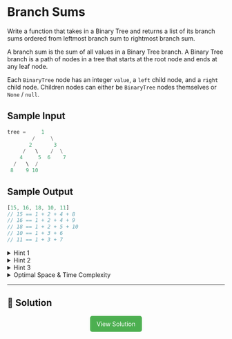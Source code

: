 # Branch Sums

Write a function that takes in a Binary Tree and returns a list of its branch
sums ordered from leftmost branch sum to rightmost branch sum.

A branch sum is the sum of all values in a Binary Tree branch. A Binary Tree
branch is a path of nodes in a tree that starts at the root node and ends at
any leaf node.

Each <code>BinaryTree</code> node has an integer <code>value</code>, a
<code>left</code> child node, and a <code>right</code> child node. Children
nodes can either be <code>BinaryTree</code> nodes themselves or
<code>None</code> / <code>null</code>.

## Sample Input

```python
tree =     1
        /     \
       2       3
     /   \    /  \
    4     5  6    7
  /   \  /
 8    9 10
```

## Sample Output

```javascript
[15, 16, 18, 10, 11]
// 15 == 1 + 2 + 4 + 8
// 16 == 1 + 2 + 4 + 9
// 18 == 1 + 2 + 5 + 10
// 10 == 1 + 3 + 6
// 11 == 1 + 3 + 7
```

<details>
  <summary>Hint 1</summary>

Try traversing the Binary Tree in a depth-first-search-like fashion.

</details>

<details>
  <summary>Hint 2</summary>

Recursively traverse the Binary Tree in a depth-first-search-like fashion, and pass a running sum of the values of every previously-visited node to each node that you're traversing.

</details>

<details>
  <summary>Hint 3</summary>

As you recursively traverse the tree, if you reach a leaf node (a node with no "left" or "right" Binary Tree nodes), add the relevant running sum that you've calculated to a list of sums (which you'll also have to pass to the recursive function). If you reach a node that isn't a leaf node, keep recursively traversing its children nodes, passing the correctly updated running sum to them.

</details>

<details>
  <summary>Optimal Space & Time Complexity</summary>

O(n) time | O(n) space - where n is the number of nodes in the Binary Tree

</details>

---

## 🔗 Solution

<div style="text-align: center; flex-box: flex">
  <a href="./solution.py" style="display: inline-block; background-color: #4CAF50; color: white; padding: 10px 15px; text-align: center; text-decoration: none; border-radius: 5px;">View Solution</a>
</div>
